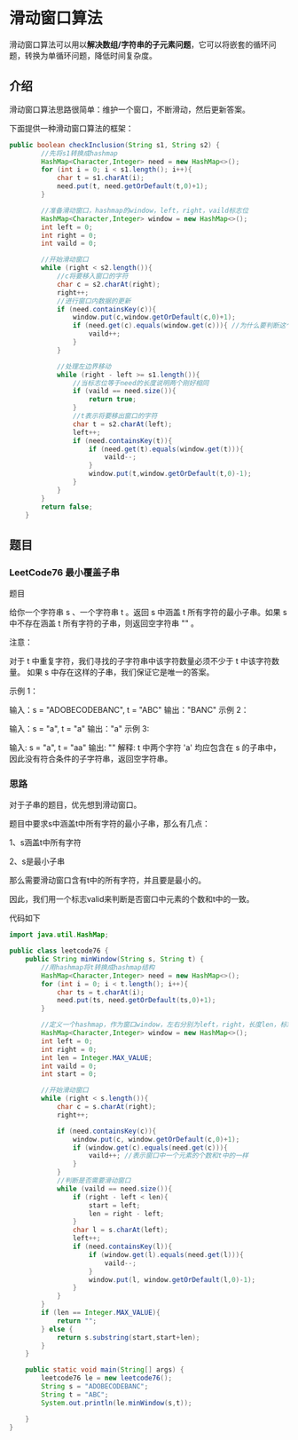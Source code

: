 # 滑动窗口算法

滑动窗口算法可以用以**解决数组/字符串的子元素问题**，它可以将嵌套的循环问题，转换为单循环问题，降低时间复杂度。



## 介绍

滑动窗口算法思路很简单：维护一个窗口，不断滑动，然后更新答案。

下面提供一种滑动窗口算法的框架：

```java
public boolean checkInclusion(String s1, String s2) {
        //先将s1转换成hashmap
        HashMap<Character,Integer> need = new HashMap<>();
        for (int i = 0; i < s1.length(); i++){
            char t = s1.charAt(i);
            need.put(t, need.getOrDefault(t,0)+1);
        }

        //准备滑动窗口，hashmap的window，left，right，vaild标志位
        HashMap<Character,Integer> window = new HashMap<>();
        int left = 0;
        int right = 0;
        int vaild = 0;

        //开始滑动窗口
        while (right < s2.length()){
            //c将要移入窗口的字符
            char c = s2.charAt(right);
            right++;
            //进行窗口内数据的更新
            if (need.containsKey(c)){
                window.put(c,window.getOrDefault(c,0)+1);
                if (need.get(c).equals(window.get(c))){ //为什么要判断这个，就是要用标志位来标记数量相等
                    vaild++;
                }
            }

            //处理左边界移动
            while (right - left >= s1.length()){
                //当标志位等于need的长度说明两个刚好相同
                if (vaild == need.size()){
                    return true;
                }
                //t表示将要移出窗口的字符
                char t = s2.charAt(left);
                left++;
                if (need.containsKey(t)){
                    if (need.get(t).equals(window.get(t))){
                        vaild--;
                    }
                    window.put(t,window.getOrDefault(t,0)-1);
                }
            }
        }
        return false;
    }
```

## 题目

### LeetCode76 最小覆盖子串

题目

给你一个字符串 s 、一个字符串 t 。返回 s 中涵盖 t 所有字符的最小子串。如果 s 中不存在涵盖 t 所有字符的子串，则返回空字符串 "" 。

注意：

对于 t 中重复字符，我们寻找的子字符串中该字符数量必须不少于 t 中该字符数量。
如果 s 中存在这样的子串，我们保证它是唯一的答案。


示例 1：

输入：s = "ADOBECODEBANC", t = "ABC"
输出："BANC"
示例 2：

输入：s = "a", t = "a"
输出："a"
示例 3:

输入: s = "a", t = "aa"
输出: ""
解释: t 中两个字符 'a' 均应包含在 s 的子串中，
因此没有符合条件的子字符串，返回空字符串。

### 思路

对于子串的题目，优先想到滑动窗口。

题目中要求s中涵盖t中所有字符的最小子串，那么有几点：

1、s涵盖t中所有字符

2、s是最小子串

那么需要滑动窗口含有t中的所有字符，并且要是最小的。

因此，我们用一个标志valid来判断是否窗口中元素的个数和t中的一致。

代码如下

```java
import java.util.HashMap;

public class leetcode76 {
    public String minWindow(String s, String t) {
        //用hashmap将t转换成hashmap结构
        HashMap<Character,Integer> need = new HashMap<>();
        for (int i = 0; i < t.length(); i++){
            char ts = t.charAt(i);
            need.put(ts, need.getOrDefault(ts,0)+1);
        }

        //定义一个hashmap，作为窗口window，左右分别为left，right，长度len，标志位vaild,最后左边起始start
        HashMap<Character,Integer> window = new HashMap<>();
        int left = 0;
        int right = 0;
        int len = Integer.MAX_VALUE;
        int vaild = 0;
        int start = 0;

        //开始滑动窗口
        while (right < s.length()){
            char c = s.charAt(right);
            right++;

            if (need.containsKey(c)){
                window.put(c, window.getOrDefault(c,0)+1);
                if (window.get(c).equals(need.get(c))){
                    vaild++; //表示窗口中一个元素的个数和t中的一样
                }
            }
            //判断是否需要滑动窗口
            while (vaild == need.size()){
                if (right - left < len){
                    start = left;
                    len = right - left;
                }
                char l = s.charAt(left);
                left++;
                if (need.containsKey(l)){
                    if (window.get(l).equals(need.get(l))){
                        vaild--;
                    }
                    window.put(l, window.getOrDefault(l,0)-1);
                }
            }
        }
        if (len == Integer.MAX_VALUE){
            return "";
        } else {
            return s.substring(start,start+len);
        }
    }

    public static void main(String[] args) {
        leetcode76 le = new leetcode76();
        String s = "ADOBECODEBANC";
        String t = "ABC";
        System.out.println(le.minWindow(s,t));

    }
}
```

